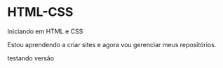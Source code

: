 # HTML-CSS
 Iniciando em HTML e CSS

 Estou aprendendo a criar sites e agora vou gerenciar meus repositórios.

 testando versão
